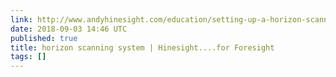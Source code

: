 ```yaml
---
link: http://www.andyhinesight.com/education/setting-up-a-horizon-scanning-system/
date: 2018-09-03 14:46 UTC
published: true
title: horizon scanning system | Hinesight....for Foresight
tags: []
---
```




